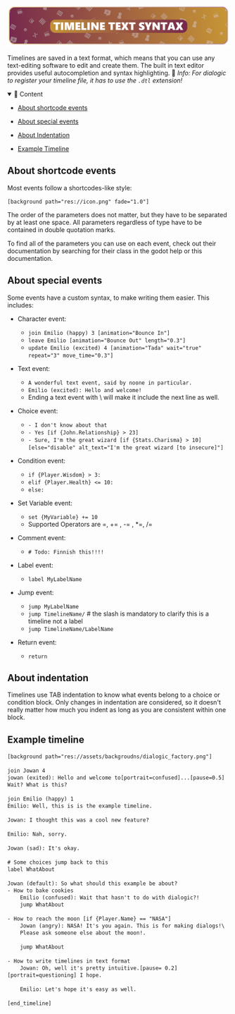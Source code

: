 ![header_text_syntax](media/headers/text_syntax.png)

Timelines are saved in a text format, which means that you can use any text-editing software to edit and create them. The built in text editor provides useful autocompletion and syntax highlighting.
📜
*Info: For dialogic to register your timeline file, it has to use the `.dtl` extension!*

<details open>
<summary>📜 Content</summary>

- [About shortcode events](#about-shortcode-events)

- [About special events](#about-special-events)

- [About Indentation](#about-indentation)

- [Example Timeline](#Example-timeline)

  </details>

## About shortcode events

Most events follow a shortcodes-like style:

```
[background path="res://icon.png" fade="1.0"]
```

The order of the parameters does not matter, but they have to be separated by at least one space. All parameters regardless of type have to be contained in double quotation marks.

To find all of the parameters you can use on each event, check out their documentation by searching for their class in the godot help or this documentation.

## About special events

Some events have a custom syntax, to make writing them easier. This includes:

- Character event:

  - `join Emilio (happy) 3 [animation="Bounce In"]`
  - `leave Emilio [animation="Bounce Out" length="0.3"]`
  - `update Emilio (excited) 4 [animation="Tada" wait="true" repeat="3" move_time="0.3"]`

- Text event: 

  - `A wonderful text event, said by noone in particular.`
  - `Emilio (excited): Hello and welcome!`
  - Ending a text event with \ will make it include the next line as well.

- Choice event:

  - `- I don't know about that`
  - `- Yes [if {John.Relationship} > 23]`
  - `- Sure, I'm the great wizard [if {Stats.Charisma} > 10] [else="disable" alt_text="I'm the great wizard [to insecure]"]`

- Condition event:

  - `if {Player.Wisdom} > 3:`
  - `elif {Player.Health} <= 10:`
  - `else:`

- Set Variable event:

  - `set {MyVariable} += 10`
  - Supported Operators are =, += , -= , *=, /=

- Comment event:

  - `# Todo: Finnish this!!!!`

- Label event:

  - `label MyLabelName`

- Jump event:

  - `jump MyLabelName`
  - `jump TimelineName/` # the slash is mandatory to clarify this is a timeline not a label
  - `jump TimelineName/LabelName`

- Return event:

  - `return`

## About indentation

Timelines use TAB indentation to know what events belong to a choice or condition block. Only changes in indentation are considered, so it doesn't really matter how much you indent as long as you are consistent within one block.

## Example timeline

```dtl
[background path="res://assets/backgroudns/dialogic_factory.png"]

join Jowan 4
jowan (exited): Hello and welcome to[portrait=confused]...[pause=0.5] Wait? What is this?

join Emilio (happy) 1
Emilio: Well, this is is the example timeline.

Jowan: I thought this was a cool new feature?

Emilio: Nah, sorry.

Jowan (sad): It's okay.

# Some choices jump back to this
label WhatAbout

Jowan (default): So what should this example be about?
- How to bake cookies
    Emilio (confused): Wait that hasn't to do with dialogic?!
    jump WhatAbout

- How to reach the moon [if {Player.Name} == "NASA"]
    Jowan (angry): NASA! It's you again. This is for making dialogs!\
    Please ask someone else about the moon!.
    
    jump WhatAbout

- How to write timelines in text format
    Jowan: Oh, well it's pretty intuitive.[pause= 0.2][portrait=questioning] I hope.
    
    Emilio: Let's hope it's easy as well.

[end_timeline]
```
